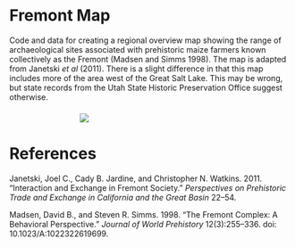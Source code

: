 # Fremont Map

Code and data for creating a regional overview map showing the range of archaeological sites associated with prehistoric maize farmers known collectively as the Fremont (Madsen and Simms 1998). The map is adapted from Janetski _et al_ (2011). There is a slight difference in that this map includes more of the area west of the Great Salt Lake. This may be wrong, but state records from the Utah State Historic Preservation Office suggest otherwise.

<div style="width:50%; margin: 1.5em auto;">

<img src="https://github.com/kbvernon/fremont_map/blob/master/fremont_map.jpg?raw=true">

</div>

# References

Janetski, Joel C., Cady B. Jardine, and Christopher N. Watkins. 2011. “Interaction and Exchange in Fremont Society.” _Perspectives on Prehistoric Trade and Exchange in California and the Great Basin_ 22–54.

Madsen, David B., and Steven R. Simms. 1998. “The Fremont Complex: A Behavioral Perspective.” _Journal of World Prehistory_ 12(3):255–336. doi: 10.1023/A:1022322619699.
